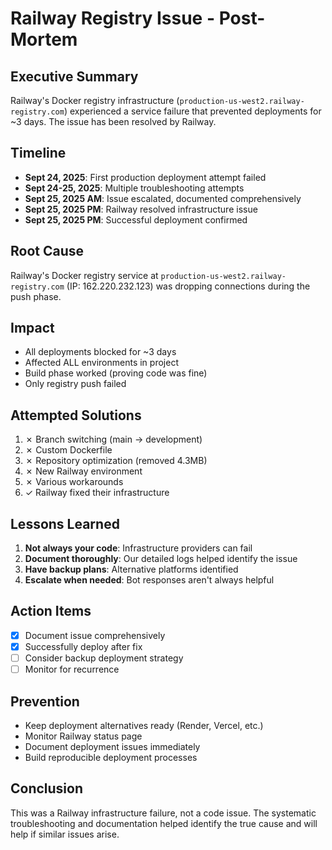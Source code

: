# Railway Registry Issue - Post-Mortem

## Executive Summary
Railway's Docker registry infrastructure (`production-us-west2.railway-registry.com`) experienced a service failure that prevented deployments for ~3 days. The issue has been resolved by Railway.

## Timeline
- **Sept 24, 2025**: First production deployment attempt failed
- **Sept 24-25, 2025**: Multiple troubleshooting attempts
- **Sept 25, 2025 AM**: Issue escalated, documented comprehensively
- **Sept 25, 2025 PM**: Railway resolved infrastructure issue
- **Sept 25, 2025 PM**: Successful deployment confirmed

## Root Cause
Railway's Docker registry service at `production-us-west2.railway-registry.com` (IP: 162.220.232.123) was dropping connections during the push phase.

## Impact
- All deployments blocked for ~3 days
- Affected ALL environments in project
- Build phase worked (proving code was fine)
- Only registry push failed

## Attempted Solutions
1. ✗ Branch switching (main → development)
2. ✗ Custom Dockerfile
3. ✗ Repository optimization (removed 4.3MB)
4. ✗ New Railway environment
5. ✗ Various workarounds
6. ✓ Railway fixed their infrastructure

## Lessons Learned
1. **Not always your code**: Infrastructure providers can fail
2. **Document thoroughly**: Our detailed logs helped identify the issue
3. **Have backup plans**: Alternative platforms identified
4. **Escalate when needed**: Bot responses aren't always helpful

## Action Items
- [x] Document issue comprehensively
- [x] Successfully deploy after fix
- [ ] Consider backup deployment strategy
- [ ] Monitor for recurrence

## Prevention
- Keep deployment alternatives ready (Render, Vercel, etc.)
- Monitor Railway status page
- Document deployment issues immediately
- Build reproducible deployment processes

## Conclusion
This was a Railway infrastructure failure, not a code issue. The systematic troubleshooting and documentation helped identify the true cause and will help if similar issues arise.
